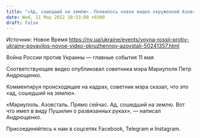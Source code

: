 ```yaml
---
title: "«Ад, сошедший на землю». Появилось новое видео окруженной Азовстали"
date: Wed, 11 May 2022 18:53:00 +0300
draft: false
---
```

Источник: Новое Время https://nv.ua/ukraine/events/voyna-rossii-protiv-ukrainy-poyavilos-novoe-video-okruzhennoy-azovstali-50241357.html


Война России против Украины — главные события 11 мая

 Соответствующее видео опубликовал советника мэра Мариуполя Петр Андрющенко.

Комментируя происходящее на кадрах, советник мэра сказал, что это «ад, сошедший на землю».

«Мариуполь. Азовсталь. Прямо сейчас. Ад, сошедший на землю. Вот что имел в виду Пушилин о развязанных руках», — написал Андрющенко.

Присоединяйтесь к нам в соцсетях Facebook, Telegram и Instagram.
